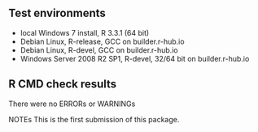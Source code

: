 ## Test environments
* local Windows 7 install, R 3.3.1 (64 bit)
* Debian Linux, R-release, GCC on builder.r-hub.io
* Debian Linux, R-devel, GCC on builder.r-hub.io
* Windows Server 2008 R2 SP1, R-devel, 32/64 bit on builder.r-hub.io

## R CMD check results
There were no ERRORs or WARNINGs 

NOTEs
This is the first submission of this package.


